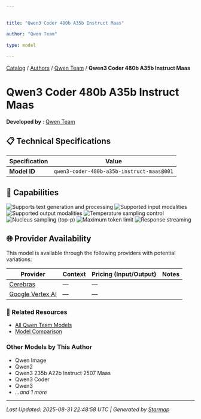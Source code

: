 ```yaml
---
  
  
title: "Qwen3 Coder 480b A35b Instruct Maas"
  
author: "Qwen Team"
  
type: model
  
---
```

  
  
  
[Catalog](../../../..) / [Authors](../../..) / [Qwen Team](../..) / **Qwen3 Coder 480b A35b Instruct Maas**
  
  
# Qwen3 Coder 480b A35b Instruct Maas
  
**Developed by**
: 
[Qwen Team](../)
  
  
## 📋 Technical Specifications
  
| Specification | Value |
|---------|---------|
| **Model ID** | `qwen3-coder-480b-a35b-instruct-maas@001` |

  
## 🎯 Capabilities
  
![Supports text generation and processing](https://img.shields.io/badge/text-✓-blue) ![Supported input modalities](https://img.shields.io/badge/input-text-teal) ![Supported output modalities](https://img.shields.io/badge/output-text-cyan) ![Temperature sampling control](https://img.shields.io/badge/temperature-core-red) ![Nucleus sampling (top-p)](https://img.shields.io/badge/top__p-core-red) ![Maximum token limit](https://img.shields.io/badge/max__tokens-core-blue) ![Response streaming](https://img.shields.io/badge/streaming-✓-cyan)
  
  
## 🌐 Provider Availability
  
This model is available through the following providers with potential variations:
  
  
| Provider | Context | Pricing (Input/Output) | Notes |
|---------|---------|---------|---------|
| [Cerebras](../../../providers/cerebras/models/qwen3-coder-480b-a35b-instruct-maas-at-001.md) | — | — |  |
| [Google Vertex AI](../../../providers/google-vertex/models/qwen3-coder-480b-a35b-instruct-maas-at-001.md) | — | — |  |

  
### 🔗 Related Resources
  
- [All Qwen Team Models](../)
- [Model Comparison](../../../../models/)
  
  
### Other Models by This Author
  
- Qwen Image
- Qwen2
- Qwen3 235b A22b Instruct 2507 Maas
- Qwen3 Coder
- Qwen3
- _...and 1 more_
  
  
---
*Last Updated: 2025-08-31 22:48:58 UTC | Generated by [Starmap](https://github.com/agentstation/starmap)*